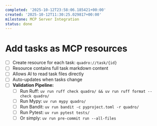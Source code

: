 ```yaml
---
completed: '2025-10-12T23:58:06.185421+00:00'
created: '2025-10-12T11:30:25.029817+00:00'
milestone: MCP Server Integration
status: done
---
```


# Add tasks as MCP resources

- [ ] Create resource for each task: `quadro://task/{id}`
- [ ] Resource contains full task markdown content
- [ ] Allows AI to read task files directly
- [ ] Auto-updates when tasks change
- [ ] **Validation Pipeline:**
  - [ ] Run Ruff: `uv run ruff check quadro/ && uv run ruff format --check quadro/`
  - [ ] Run Mypy: `uv run mypy quadro/`
  - [ ] Run Bandit: `uv run bandit -c pyproject.toml -r quadro/`
  - [ ] Run Pytest: `uv run pytest tests/`
  - [ ] Or simply: `uv run pre-commit run --all-files`
